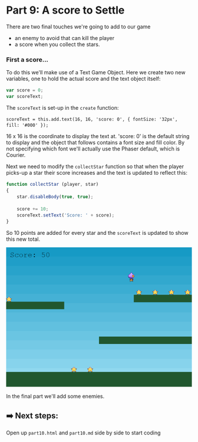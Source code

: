 # Part 9: A score to Settle

There are two final touches we're going to add to our game
-  an enemy to avoid that can kill the player
- a score when you collect the stars.

### First a score...
To do this we'll make use of a Text Game Object. Here we create two new variables, one to hold the actual score and the text object itself:
```js
var score = 0;
var scoreText;
```

The `scoreText` is set-up in the `create` function:
```
scoreText = this.add.text(16, 16, 'score: 0', { fontSize: '32px', fill: '#000' });
```

16 x 16 is the coordinate to display the text at. 'score: 0' is the default string to display and the object that follows contains a font size and fill color. By not specifying which font we'll actually use the Phaser default, which is Courier.

Next we need to modify the `collectStar` function so that when the player picks-up a star their score increases and the text is updated to reflect this:

```js
function collectStar (player, star)
{
    star.disableBody(true, true);

    score += 10;
    scoreText.setText('Score: ' + score);
}
```
So 10 points are added for every star and the `scoreText` is updated to show this new total.


![part nine scene example](assets/part9.png)

In the final part we'll add some enemies.
## ➡️ Next steps:
Open up `part10.html` and `part10.md` side by side to start coding



